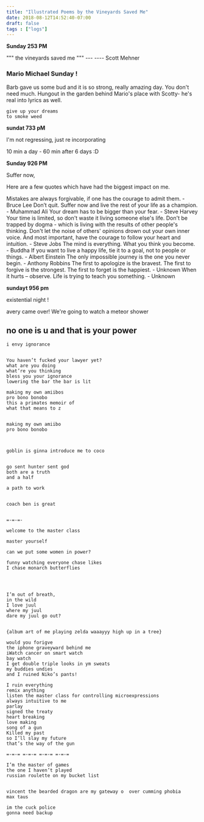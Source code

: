 ```yaml
---
title: "Illustrated Poems by the Vineyards Saved Me"
date: 2018-08-12T14:52:40-07:00
draft: false
tags : ["logs"]
---
```


**Sunday 253 PM**

""" the vineyards saved me """ --- ---- Scott Mehner

### Mario Michael Sunday !

Barb gave us some bud and it is so strong, really amazing day. You don't need much. Hungout in the garden behind Mario's place with Scotty- he's real into lyrics as well.


```
give up your dreams
to smoke weed
```



**sundat 733 pM**

I'm not regressing, just re incorporating

10 min a day - 60 min after 6 days :D


**Sunday 926 PM**

Suffer now,


Here are a few quotes which have had the biggest impact on me.

Mistakes are always forgivable, if one has the courage to admit them. - Bruce Lee
Don’t quit. Suffer now and live the rest of your life as a champion. - Muhammad Ali
Your dream has to be bigger than your fear. - Steve Harvey
Your time is limited, so don't waste it living someone else's life. Don't be trapped by dogma - which is living with the results of other people's thinking. Don't let the noise of others' opinions drown out your own inner voice. And most important, have the courage to follow your heart and intuition. - Steve Jobs
The mind is everything. What you think you become. - Buddha
If you want to live a happy life, tie it to a goal, not to people or things. - Albert Einstein
The only impossible journey is the one you never begin. - Anthony Robbins
The first to apologize is the bravest. The first to forgive is the strongest. The first to forget is the happiest. - Unknown
When it hurts – observe. Life is trying to teach you something. - Unknown



**sundayt 956 pm**


existential night !

avery came over! We're going to watch a meteor shower

## no one is u and that is your power


```
i envy ignorance


You haven’t fucked your lawyer yet?
what are you doing
what’re you thinking
bless you your ignorance
lowering the bar the bar is lit

making my own amiibos
pro bono bonobo
this a primates memoir of
what that means to z


making my own amiibo
pro bono bonobo



goblin is ginna introduce me to coco


go sent hunter sent god
both are a truth
and a half

a path to work


coach ben is great


=-=-=-

welcome to the master class

master yourself

can we put some women in power?

funny watching everyone chase likes
I chase monarch butterflies




I’m out of breath,
in the wild
I love juul
where my juul
dare my juul go out?


{album art of me playing zelda waaayyy high up in a tree}

would you forigve
the iphone graveyward behind me
iWatch cancer on smart watch
bay watch
I get double triple looks in ym sweats
my buddies undies
and I ruined Niko’s pants!

I ruin everything
remix anything
listen the master class for controlling microexpressions
always intuitive to me
parlay
signed the treaty
heart breaking
love making
song of a gun
Killed my past
so I’ll slay my future
that’s the way of the gun

=-=-= =-=-= =-=-= =-=-=

I’m the master of games
the one I haven’t played
russian roulette on my bucket list


vincent the bearded dragon are my gateway o  over cumming phobia
max taus

im the cuck police
gonna need backup

```
